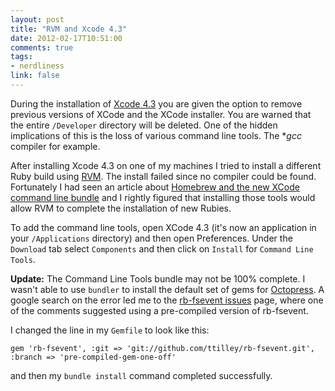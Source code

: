 ```yaml
---
layout: post
title: "RVM and Xcode 4.3"
date: 2012-02-17T10:51:00
comments: true
tags:
- nerdliness
link: false
---
```

During the installation of [Xcode 4.3](https://developer.apple.com/xcode/index.php "Xcode 4.3") you are given the option to remove previous versions of XCode and the XCode installer. You are warned that the entire `/Developer` directory will be deleted. One of the hidden implications of this is the loss of various command line tools. The **gcc* compiler for example.

After installing Xcode 4.3 on one of my machines I tried to install a different Ruby build using [RVM](http://beginrescueend.com/ "RVM"). The install failed since no compiler could be found. Fortunately I had seen an article about [Homebrew and the new XCode command line bundle](http://kennethreitz.com/xcode-gcc-and-homebrew.html "XCode gcc and Homebrew") and I rightly figured that installing those tools would allow RVM to complete the installation of new Rubies.

To add the command line tools, open XCode 4.3 (it's now an application in your `/Applications` directory) and then open Preferences. Under the `Download` tab select `Components` and then click on `Install` for `Command Line Tools`. 

**Update:** The Command Line Tools bundle may not be 100% complete. I wasn't able to use `bundler` to install the default set of gems for [Octopress](http://octopress.org "Octopress"). A google search on the error led me to the [rb-fsevent issues](https://github.com/thibaudgg/rb-fsevent/issues/20 "rb-fsevent issues") page, where one of the comments suggested using a pre-compiled version of rb-fsevent.

I changed the line in my `Gemfile` to look like this:

    gem 'rb-fsevent', :git => 'git://github.com/ttilley/rb-fsevent.git', :branch => 'pre-compiled-gem-one-off'
	
and then my `bundle install` command completed successfully.
